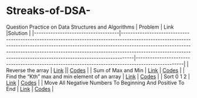 
 

# Streaks-of-DSA-
Question Practice on Data Structures and Algorithms
| Problem                            | Link                                      |Solution                                                                                                                                                                                                                                                                             |
|------------------------------------|-----------------------------------------------------------------------------------------------------------------------------------------------------------------------------------------------------------------------------------------------------------------------------------------------------------------------------|--------------------------------------------------------------------------------------------------|
| Reverse the array                     | [Link](https://www.codingninjas.com/codestudio/problems/reverse-the-array_1262298?topList=love-babbar-dsa-sheet-problems) || [Codes](https://www.codingninjas.com/codestudio/problems/reverse-the-array_1262298?topList=love-babbar-dsa-sheet-problems)                                                                                                                                                                                                                                                                         |
| Sum of Max and Min          | [Link](https://www.codingninjas.com/codestudio/problems/sum-of-max-and-min_1081476?topList=love-babbar-dsa-sheet-problems)   | [Codes](https://www.codingninjas.com/codestudio/problems/reverse-the-array_1262298?topList=love-babbar-dsa-sheet-problems)                                                                                                                                                                                                                                                           |
| Find the “Kth” max and min element of an array | [Link](https://www.codingninjas.com/codestudio/problems/kth-smallest-and-largest-element-of-array_1115488?topList=love-babbar-dsa-sheet-problems)          | [Codes](https://www.codingninjas.com/codestudio/problems/reverse-the-array_1262298?topList=love-babbar-dsa-sheet-problems)                                                                                                                                                                                                                                     |
| Sort 0 1 2          | [Link](https://www.codingninjas.com/codestudio/problems/sort-0-1-2_631055?topList=love-babbar-dsa-sheet-problems)        | [Codes](https://www.codingninjas.com/codestudio/problems/reverse-the-array_1262298?topList=love-babbar-dsa-sheet-problems)                                                                                                                                                                                                                                                        |
| Move All Negative Numbers To Beginning And Positive To End         | [Link](https://www.codingninjas.com/codestudio/problems/move-all-negative-numbers-to-beginning-and-positive-to-end_1112620?topList=love-babbar-dsa-sheet-problems&leftPanelTab=0)                  | [Codes](https://www.codingninjas.com/codestudio/problems/reverse-the-array_1262298?topList=love-babbar-dsa-sheet-problems)                                                                                                                                                                                                                                             |

